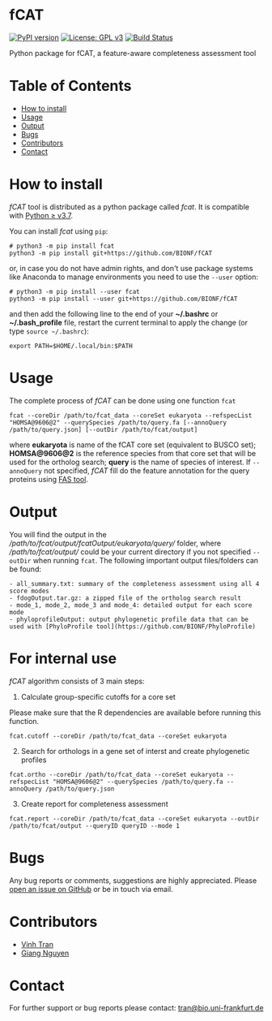 # fCAT
[![PyPI version](https://badge.fury.io/py/fcat.svg)](https://pypi.org/project/fcat/)
[![License: GPL v3](https://img.shields.io/badge/License-GPLv3-blue.svg)](https://www.gnu.org/licenses/gpl-3.0)
[![Build Status](https://travis-ci.com/BIONF/fCAT.svg?branch=master)](https://travis-ci.com/BIONF/fCAT)

Python package for fCAT, a feature-aware completeness assessment tool

# Table of Contents
* [How to install](#how-to-install)
* [Usage](#usage)
* [Output](#output)
* [Bugs](#bugs)
* [Contributors](#contributors)
* [Contact](#contact)

# How to install

*fCAT* tool is distributed as a python package called *fcat*. It is compatible with [Python ≥ v3.7](https://www.python.org/downloads/).

You can install *fcat* using `pip`:
```
# python3 -m pip install fcat
python3 -m pip install git+https://github.com/BIONF/fCAT
```

or, in case you do not have admin rights, and don't use package systems like Anaconda to manage environments you need to use the `--user` option:
```
# python3 -m pip install --user fcat
python3 -m pip install --user git+https://github.com/BIONF/fCAT
```

and then add the following line to the end of your **~/.bashrc** or **~/.bash_profile** file, restart the current terminal to apply the change (or type `source ~/.bashrc`):

```
export PATH=$HOME/.local/bin:$PATH
```

# Usage

The complete process of *fCAT* can be done using one function `fcat`
```
fcat --coreDir /path/to/fcat_data --coreSet eukaryota --refspecList "HOMSA@9606@2" --querySpecies /path/to/query.fa [--annoQuery /path/to/query.json] [--outDir /path/to/fcat/output]
```

where **eukaryota** is name of the fCAT core set (equivalent to BUSCO set); **HOMSA@9606@2** is the reference species from that core set that will be used for the ortholog search; **query** is the name of species of interest. If `--annoQuery` not specified, *fCAT* fill do the feature annotation for the query proteins using [FAS tool](https://github.com/BIONF/FAS).

# Output

You will find the output in the */path/to/fcat/output/fcatOutput/eukaryota/query/* folder, where */path/to/fcat/output/* could be your current directory if you not specified `--outDir` when running `fcat`. The following important output files/folders can be found:

    - all_summary.txt: summary of the completeness assessment using all 4 score modes
    - fdogOutput.tar.gz: a zipped file of the ortholog search result
    - mode_1, mode_2, mode_3 and mode_4: detailed output for each score mode
    - phyloprofileOutput: output phylogenetic profile data that can be used with [PhyloProfile tool](https://github.com/BIONF/PhyloProfile)

# For internal use

*fCAT* algorithm consists of 3 main steps:

1) Calculate group-specific cutoffs for a core set

Please make sure that the R dependencies are available before running this function.

```
fcat.cutoff --coreDir /path/to/fcat_data --coreSet eukaryota
```

2) Search for orthologs in a gene set of interst and create phylogenetic profiles
```
fcat.ortho --coreDir /path/to/fcat_data --coreSet eukaryota --refspecList "HOMSA@9606@2" --querySpecies /path/to/query.fa --annoQuery /path/to/query.json
```

3) Create report for completeness assessment
```
fcat.report --coreDir /path/to/fcat_data --coreSet eukaryota --outDir /path/to/fcat/output --queryID queryID --mode 1
```

# Bugs
Any bug reports or comments, suggestions are highly appreciated. Please [open an issue on GitHub](https://github.com/BIONF/fCAT/issues/new) or be in touch via email.

# Contributors
- [Vinh Tran](https://github.com/trvinh)
- [Giang Nguyen](https://github.com/giangnguyen0709)

# Contact
For further support or bug reports please contact: tran@bio.uni-frankfurt.de
